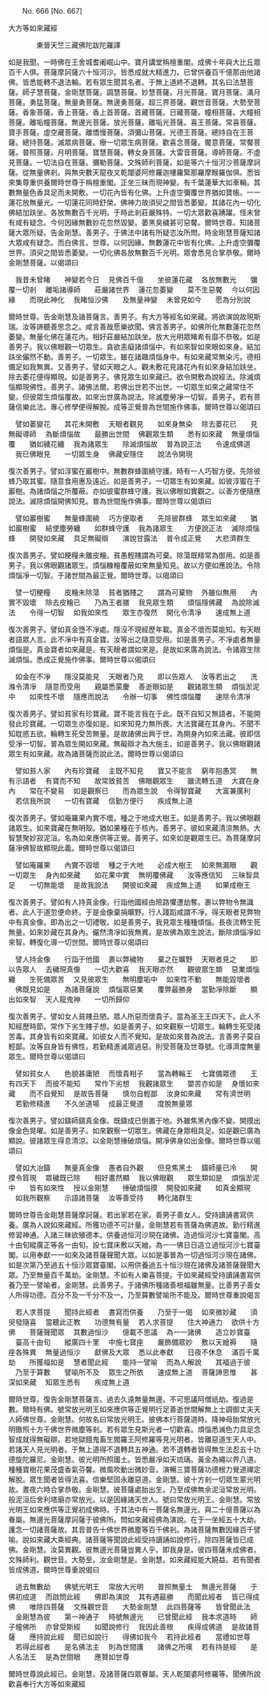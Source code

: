 ﻿　　No. 666 [No. 667]

大方等如來藏經

　　　　東晉天竺三藏佛陀跋陀羅譯


如是我聞。一時佛在王舍城耆阇崛山中。寶月講堂栴檀重閣。成佛十年與大比丘眾百千人俱。菩薩摩訶薩六十恒河沙。皆悉成就大精進力。已曾供養百千億那由他諸佛。皆悉能轉不退法輪。若有眾生聞其名者。于無上道終不退轉。其名曰法慧菩薩。師子慧菩薩。金剛慧菩薩。調慧菩薩。妙慧菩薩。月光菩薩。寶月菩薩。滿月菩薩。勇猛菩薩。無量勇菩薩。無邊勇菩薩。超三界菩薩。觀世音菩薩。大勢至菩薩。香象菩薩。香上菩薩。香上首菩薩。首藏菩薩。日藏菩薩。幢相菩薩。大幢相菩薩。離垢幢菩薩。無邊光菩薩。放光菩薩。離垢光菩薩。喜王菩薩。常喜菩薩。寶手菩薩。虛空藏菩薩。離憍慢菩薩。須彌山菩薩。光德王菩薩。總持自在王菩薩。總持菩薩。滅眾病菩薩。療一切眾生病菩薩。歡喜念菩薩。饜意菩薩。常饜菩薩。普照菩薩。月明菩薩。寶慧菩薩。轉女身菩薩。大雷音菩薩。導師菩薩。不虛見菩薩。一切法自在菩薩。彌勒菩薩。文殊師利菩薩。如是等六十恒河沙菩薩摩訶薩。從無量佛剎。與無央數天龍夜叉乾闥婆阿修羅迦樓羅緊那羅摩睺羅伽俱。悉皆來集尊重供養爾時世尊于栴檀重閣。正坐三昧而現神變。有千葉蓮華大如車輪。其數無量色香具足而未開敷。一切花內皆有化佛。上升虛空彌覆世界猶如寶帳。一一蓮花放無量光。一切蓮花同時舒榮。佛神力故須臾之間皆悉萎變。其諸花內一切化佛結加趺坐。各放無數百千光明。于時此剎莊嚴殊特。一切大眾歡喜踴躍。怪未曾有咸有疑念。今何因緣無數妙花忽然毀變。萎黑臭穢甚可惡饜。爾時世尊。知諸菩薩大眾所疑。告金剛慧。善男子。于佛法中諸有所疑恣汝所問。時金剛慧菩薩知諸大眾咸有疑念。而白佛言。世尊。以何因緣。無數蓮花中皆有化佛。上升虛空彌覆世界。須臾之間皆悉萎變。一切化佛各放無數百千光明。眾會悉見合掌恭敬。爾時金剛慧菩薩。以偈頌曰

　我昔未曾睹　　神變若今日
　見佛百千億　　坐彼蓮花藏
　各放無數光　　彌覆一切剎
　離垢諸導師　　莊嚴諸世界
　蓮花忽萎變　　莫不生惡饜
　今以何因緣　　而現此神化
　我睹恒沙佛　　及無量神變
　未曾見如今　　愿為分別說　

爾時世尊。告金剛慧及諸菩薩言。善男子。有大方等經名如來藏。將欲演說故現斯瑞。汝等諦聽善思念之。咸言善哉愿樂欲聞。佛言善男子。如佛所化無數蓮花忽然萎變。無量化佛在蓮花內。相好莊嚴結加趺坐。放大光明眾睹希有靡不恭敬。如是善男子。我以佛眼觀一切眾生。貪欲恚癡諸煩惱中。有如來智如來眼如來身。結加趺坐儼然不動。善男子。一切眾生。雖在諸趣煩惱身中。有如來藏常無染污。德相備足如我無異。又善男子。譬如天眼之人。觀未敷花見諸花內有如來身結加趺坐。除去萎花便得顯現。如是善男子。佛見眾生如來藏已。欲令開敷為說經法。除滅煩惱顯現佛性。善男子。諸佛法爾。若佛出世若不出世。一切眾生如來之藏常住不變。但彼眾生煩惱覆故。如來出世廣為說法。除滅塵勞凈一切智。善男子。若有菩薩信樂此法。專心修學便得解脫。成等正覺普為世間施作佛事。爾時世尊以偈頌曰

　譬如萎變花　　其花未開敷
　天眼者觀見　　如來身無染
　除去萎花已　　見無礙導師
　為斷煩惱故　　最勝出世間
　佛觀眾生類　　悉有如來藏
　無量煩惱覆　　猶如穢花纏
　我為諸眾生　　除滅煩惱故
　普為說正法　　令速成佛道
　我已佛眼見　　一切眾生身
　佛藏安隱住　　說法令開現　

復次善男子。譬如淳蜜在巖樹中。無數群蜂圍繞守護。時有一人巧智方便。先除彼蜂乃取其蜜。隨意食用惠及遠近。如是善男子。一切眾生有如來藏。如彼淳蜜在于巖樹。為諸煩惱之所覆蔽。亦如彼蜜群蜂守護。我以佛眼如實觀之。以善方便隨應說法。滅除煩惱開佛知見。普為世間施作佛事。爾時世尊以偈頌曰

　譬如巖樹蜜　　無量蜂圍繞
　巧方便取者　　先除彼群蜂
　眾生如來藏　　猶如巖樹蜜
　結使塵勞纏　　如群蜂守護
　我為諸眾生　　方便說正法
　滅除煩惱蜂　　開發如來藏
　具足無礙辯　　演說甘露法
　普令成正覺　　大悲濟群生　

復次善男子。譬如粳糧未離皮糩。貧愚輕賤謂為可棄。除蕩既精常為御用。如是善男子。我以佛眼觀諸眾生。煩惱糠糩覆蔽如來無量知見。故以方便如應說法。令除煩惱凈一切智。于諸世間為最正覺。爾時世尊。以偈頌曰

　譬一切粳糧　　皮糩未除蕩
　貧者猶賤之　　謂為可棄物
　外雖似無用　　內實不毀壞
　除去皮糩已　　乃為王者膳
　我見眾生類　　煩惱隱佛藏
　為說除滅法　　令得一切智
　如我如來性　　眾生亦復然
　開化令清凈　　速成無上道　

復次善男子。譬如真金墮不凈處。隱沒不現經歷年載。真金不壞而莫能知。有天眼者語眾人言。此不凈中有真金寶。汝等出之隨意受用。如是善男子。不凈處者無量煩惱是。真金寶者如來藏是。有天眼者謂如來是。是故如來廣為說法。令諸眾生除滅煩惱。悉成正覺施作佛事。爾時世尊以偈頌曰

　如金在不凈　　隱沒莫能見
　天眼者乃見　　即以告眾人
　汝等若出之　　洗滌令清凈
　隨意而受用　　親屬悉蒙慶
　善逝眼如是　　觀諸眾生類
　煩惱淤泥中　　如來性不壞
　隨應而說法　　令辦一切事
　佛性煩惱覆　　速除令清凈　

復次善男子。譬如貧家有珍寶藏。寶不能言我在于此。既不自知又無語者。不能開發此珍寶藏。一切眾生亦復如是。如來知見力無所畏。大法寶藏在其身內。不聞不知耽惑五欲。輪轉生死受苦無量。是故諸佛出興于世。為開身內如來法藏。彼即信受凈一切智。普為眾生開如來藏。無礙辯才為大施主。如是善男子。我以佛眼觀諸眾生有如來藏。故為諸菩薩而說此法。爾時世尊以偈頌曰

　譬如貧人家　　內有珍寶藏
　主既不知見　　寶又不能言
　窮年抱愚冥　　無有示語者
　有寶而不知　　故常致貧苦
　佛眼觀眾生　　雖流轉五道
　大寶在身內　　常在不變易
　如是觀察已　　而為眾生說
　令得智寶藏　　大富兼廣利
　若信我所說　　一切有寶藏
　信勤方便行　　疾成無上道　

復次善男子。譬如庵羅果內實不壞。種之于地成大樹王。如是善男子。我以佛眼觀諸眾生。如來寶藏在無明殼。猶如果種在于核內。善男子。彼如來藏清涼無熱。大智慧聚妙寂泥洹。名為如來應供等正覺。善男子。如來如是觀眾生已。為菩薩摩訶薩凈佛智故顯現此義。爾時世尊以偈頌曰

　譬如庵羅果　　內實不毀壞
　種之于大地　　必成大樹王
　如來無漏眼　　觀一切眾生
　身內如來藏　　如花果中實
　無明覆佛藏　　汝等應信知
　三昧智具足　　一切無能壞
　是故我說法　　開彼如來藏
　疾成無上道　　如果成樹王　

復次善男子。譬如有人持真金像。行詣他國經由險路懼遭劫奪。裹以弊物令無識者。此人于道忽便命終。于是金像棄捐曠野。行人踐蹈咸謂不凈。得天眼者見弊物中有真金像。即為出之一切禮敬。如是善男子。我見眾生種種煩惱。長夜流轉生死無量。如來妙藏在其身內。儼然清凈如我無異。是故佛為眾生說法。斷除煩惱凈如來智。轉復化導一切世間。爾時世尊以偈頌曰

　譬人持金像　　行詣于他國
　裹以弊穢物　　棄之在曠野
　天眼者見之　　即以告眾人
　去穢現真像　　一切大歡喜
　我天眼亦然　　觀彼眾生類
　惡業煩惱纏　　生死備眾苦
　又見彼眾生　　無明塵垢中
　如來性不動　　無能毀壞者
　佛既見如是　　為諸菩薩說
　煩惱眾惡業　　覆弊最勝身
　當勤凈除斷　　顯出如來智
　天人龍鬼神　　一切所歸仰　

復次善男子。譬如女人貧賤丑陋。眾人所惡而懷貴子。當為圣王王四天下。此人不知經歷時節。常作下劣生賤子想。如是善男子。如來觀察一切眾生。輪轉生死受諸苦毒。其身皆有如來寶藏。如彼女人而不覺知。是故如來普為說法。言善男子莫自輕鄙。汝等自身皆有佛性。若勤精進滅眾過惡。則受菩薩及世尊號。化導濟度無量眾生。爾時世尊以偈頌曰

　譬如貧女人　　色貌甚庸陋
　而懷貴相子　　當為轉輪王
　七寶備眾德　　王有四天下
　而彼不能知　　常作下劣想
　我觀諸眾生　　嬰苦亦如是
　身懷如來藏　　而不自覺知
　是故告菩薩　　慎勿自輕鄙
　汝身如來藏　　常有濟世明
　若勤修精進　　不久坐道場
　成最正覺道　　度脫無量眾　

復次善男子。譬如鑄師鑄真金像。既鑄成已倒置于地。外雖焦黑內像不變。開摸出像金色晃曜。如是善男子。如來觀察一切眾生。佛藏在身眾相具足。如是觀已廣為顯說。彼諸眾生得息清涼。以金剛慧捶破煩惱。開凈佛身如出金像。爾時世尊以偈頌曰

　譬如大冶鑄　　無量真金像
　愚者自外觀　　但見焦黑土
　鑄師量已冷　　開摸令質現
　眾穢既已除　　相好畫然顯
　我以佛眼觀　　眾生類如是
　煩惱淤泥中　　皆有如來性
　授以金剛慧　　捶破煩惱摸
　開發如來藏　　如真金顯現
　如我所觀察　　示語諸菩薩
　汝等善受持　　轉化諸群生　

爾時世尊告金剛慧菩薩摩訶薩。若出家若在家。善男子善女人。受持讀誦書寫供養。廣為人說如來藏經。所獲功德不可計量。金剛慧若有菩薩為佛道故。勤行精進修習神通。入諸三昧欲殖德本。供養過恒河沙現在諸佛。造過恒河沙七寶臺閣。高十由旬縱廣正等各一由旬。設七寶床敷以天繒。為一一佛日日造立過恒河沙七寶臺閣。以用奉獻一一如來及諸菩薩聲聞大眾。以如是事普為一切過恒河沙現在諸佛。如是次第乃至過五十恒沙眾寶臺閣。以用供養過五十恒沙現在諸佛及諸菩薩聲聞大眾。乃至無量百千萬劫。金剛慧。不如有人樂喜菩提。于如來藏經受持讀誦書寫供養乃至一譬喻者。金剛慧。此善男子。于諸佛所種諸善根福雖無量。比善男子善女人所得功德。百分不及一千分不及一。乃至算數譬喻所不能及。爾時世尊重說偈言

　若人求菩提　　聞持此經者
　書寫而供養　　乃至于一偈
　如來微妙藏　　須臾發隨喜
　當聽此正教　　功德無有量
　若人求菩提　　住大神通力
　欲供十方佛　　菩薩聲聞眾
　其數過恒沙　　億載不思議
　為一一諸佛　　造立妙寶臺
　臺高十由旬　　縱廣四十里
　中施七寶座　　嚴飾備眾妙
　敷以天繒褥　　隨座各殊異
　無量過恒沙　　獻佛及大眾
　悉以此奉獻　　日夜不休息
　滿百千萬劫　　所獲福如是
　慧者聞此經　　能持一譬喻
　而為人解說　　其福過于彼
　乃至于算數　　譬喻所不及
　眾生之所依　　速成無上道
　菩薩諦思惟　　甚深如來藏
　知眾生悉有　　疾成無上道　

爾時世尊。復告金剛慧菩薩言。過去久遠無量無邊。不可思議阿僧祇劫。復過是數。爾時有佛。號常放光明王如來應供等正覺明行足善逝世間解無上士調御丈夫天人師佛世尊。金剛慧。何故名曰常放光明王。彼佛本行菩薩道時。降神母胎常放光明徹照十方千佛世界微塵等剎。若有眾生見斯光者一切歡喜。煩惱悉滅色力具足念智成就得無礙辯。若地獄餓鬼畜生閻羅王阿修羅等見光明者。皆離惡道生天人中。若諸天人見光明者。于無上道得不退轉具五神通。若不退轉者皆得無生法忍五十功德旋陀羅尼。金剛慧。彼光明所照國土。皆悉嚴凈如天琉璃。黃金為繩以界八道。種種寶樹花果茂盛香氣芬馨。微風吹動出微妙音。演暢三寶菩薩功德根力覺道禪定解脫。眾生聞者皆得法喜。信樂堅固永離惡道。金剛慧。彼十方剎一切眾生蒙光明故。晝夜六時合掌恭敬。金剛慧。彼菩薩處胎出生。乃至成佛無余泥洹常放光明。般泥洹后舍利塔廟亦常放光。以是因緣諸天世人。號曰常放光明王。金剛慧。常放光明王如來應供等正覺初成佛時。于其法中有一菩薩名無邊光。與二十億菩薩以為眷屬。無邊光菩薩摩訶薩于彼佛所。問如來藏經佛為演說。在于一坐經五十大劫。護念一切諸菩薩故。其音普告十佛世界微塵等百千佛剎。為諸菩薩無數因緣百千譬喻。說如來藏大乘經典。諸菩薩等聞說此經受持讀誦如說修行。除四菩薩皆已成佛。金剛慧。汝莫異觀。彼無邊光菩薩豈異人乎。即我身是。彼四菩薩未成佛者。文殊師利。觀世音。大勢至。汝金剛慧是。金剛慧。如來藏經能大饒益。若有聞者皆成佛道。爾時世尊重說偈曰

　過去無數劫　　佛號光明王
　常放大光明　　普照無量土
　無邊光菩薩　　于佛初成道
　而啟問此經　　佛即為演說
　其有遇最勝　　而聞此經者
　皆已得成佛　　唯除四菩薩
　文殊觀世音　　大勢金剛慧
　此四菩薩等　　皆曾聞此法
　金剛慧為彼　　第一神通子
　時號無邊光　　已曾聞此經
　我本求道時　　師子幢佛所
　亦曾受斯經　　如聞說修行
　我因此善根　　疾得成佛道
　是故諸菩薩　　應持說此經
　聞已如說行　　得佛如我今
　若持此經者　　當禮如世尊
　若得此經者　　是名佛法主
　則為世間護　　諸佛之所嘆
　若有持是經　　是人名法王
　是為世間眼　　應贊如世尊　

爾時世尊說此經已。金剛慧。及諸菩薩四眾眷屬。天人乾闥婆阿修羅等。聞佛所說歡喜奉行大方等如來藏經
